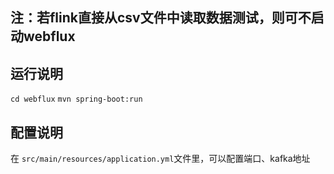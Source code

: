 ## 注：若flink直接从csv文件中读取数据测试，则可不启动webflux
## 运行说明
`cd webflux`
`mvn spring-boot:run`

## 配置说明

在 `src/main/resources/application.yml`文件里，可以配置端口、kafka地址
